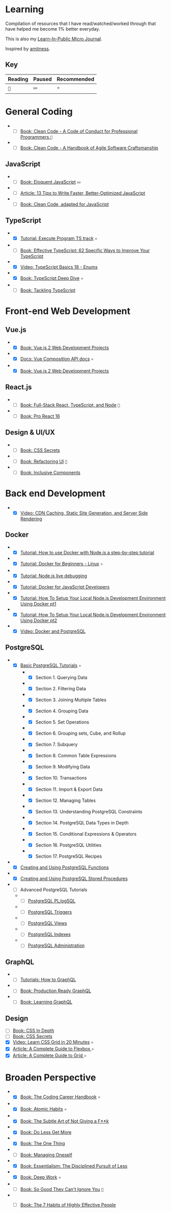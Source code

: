 # Learning
Compilation of resources that I have read/watched/worked through that have helped me become 1% better everyday.

This is also my [Learn-In-Public Micro Journal](https://learning.chiubaca.com).

Inspired by [amitness](https://github.com/amitness/learning).

## Key
| Reading | Paused | Recommended |
| --- | --- | --- |
| `👀` |`💤`| `⭐` |


# General Coding
- *[ ] [Book: Clean Code - A Code of Conduct for Professional Programmers ](https://www.goodreads.com/book/show/10284614-the-clean-coder?from_search=true&from_srp=true&qid=hjlFgvTICu&rank=2) `👀`
- *[ ] [Book: Clean Code - A Handbook of Agile Software Craftsmanship  ](https://www.goodreads.com/book/show/3735293-clean-code?from_search=true&from_srp=true&qid=hjlFgvTICu&rank=1)

## JavaScript
- *[ ] [Book: Eloquent JavaScript](https://eloquentjavascript.net/) `💤`
- *[ ] [Article: 13 Tips to Write Faster, Better-Optimized JavaScript](https://medium.com/@bretcameron/13-tips-to-write-faster-better-optimized-javascript-dc1f9ab063d8)
- *[ ] [Book: Clean Code, adapted for JavaScript](https://github.com/ryanmcdermott/clean-code-javascript)
## TypeScript
- *[X] [Tutorial: Execute Program TS track](https://www.executeprogram.com/courses/typescript) `⭐`
- *[ ] [Book: Effective TypeScript: 62 Specific Ways to Improve Your TypeScript](https://www.goodreads.com/book/show/48570456-effective-typescript?from_search=true&from_srp=true&qid=matDhX05HW&rank=1)
- *[X] [Video: TypeScript Basics 18 - Enums](https://www.youtube.com/watch?v=tkPzU-pYErk)
- *[X] [Book: TypeScript Deep Dive](https://basarat.gitbook.io/typescript/) `⭐`
- *[ ] [Book: Tackling TypeScript](https://exploringjs.com/tackling-ts/toc.html) 

# Front-end Web Development

## Vue.js
- *[X] [Book: Vue.js 2 Web Development Projects](https://www.goodreads.com/book/show/36697278-vue-js-2-web-development-projects?from_search=true&from_srp=true&qid=FBPjixxWqo&rank=1)
- *[X] [Docs: Vue Composition API docs](https://composition-api.vuejs.org/api.html#setup) `⭐`
- *[X] [Book: Vue.js 2 Web Development Projects](https://www.goodreads.com/book/show/36697278-vue-js-2-web-development-projects?from_search=true&from_srp=true&qid=kDklLmjzT9&rank=1)

## React.js
- *[ ] [Book: Full-Stack React, TypeScript, and Node](https://www.goodreads.com/book/show/56378893-full-stack-react-typescript-and-node?from_search=true&from_srp=true&qid=91xB999JLw&rank=1) `👀`
- *[ ] [Book: Pro React 16](https://www.amazon.co.uk/Pro-React-16-Adam-Freeman/dp/1484244508)

## Design & UI/UX
- *[ ] [Book: CSS Secrets](https://www.amazon.com/CSS-Secrets-Lea-Verou/dp/1449372635?tag=leaverou-20)
- *[ ] [Book: Refactoring UI](https://www.goodreads.com/book/show/43190966-refactoring-ui) `👀`
- *[ ] [Book: Inclusive Components](https://www.goodreads.com/book/show/41730458-inclusive-components-accessible-web-interfaces-piece-by-piece?ac=1&from_search=true&qid=TFYA3VHQKH&rank=1)

# Back end Development

- *[X] [Video: CDN Caching, Static Site Generation, and Server Side Rendering](https://www.youtube.com/watch?v=bfLFHp7Sbkg)

## Docker 
- *[X] [Tutorial: How to use Docker with Node.js a step-by-step tutorial](https://geshan.com.np/blog/2020/11/nodejs-with-docker/)
- *[X] [Tutorial: Docker for Beginners - Linux](https://training.play-with-docker.com/beginner-linux/) `⭐`
- *[X] [Tutorial: Node.js live debugging ](https://training.play-with-docker.com/nodejs-live-debugging/)
- *[X] [Tutorial: Docker for JavaScript Developers](https://www.robincussol.com/docker-for-js-devs-how-to-containerise-nodejs-apps-efficiently/)
- *[X] [Tutorial: How To Setup Your Local Node.js Development Environment Using Docker pt1](https://www.docker.com/blog/how-to-setup-your-local-node-js-development-environment-using-docker/)
- *[X] [Tutorial: How To Setup Your Local Node.js Development Environment Using Docker pt2](https://www.docker.com/blog/how-to-setup-your-local-node-js-development-environment-using-docker-part-2/)
- *[X] [Video: Docker and PostgreSQL](https://www.youtube.com/watch?v=aHbE3pTyG-Q)

## PostgreSQL
- *[X] [Basic PostgreSQL Tutorials](https://www.postgresqltutorial.com/) `⭐`
    - *[X] Section 1. Querying Data
    - *[X] Section 2. Filtering Data
    - *[X] Section 3. Joining Multiple Tables
    - *[X] Section 4. Grouping Data
    - *[X] Section 5. Set Operations
    - *[X] Section 6. Grouping sets, Cube, and Rollup
    - *[X] Section 7. Subquery
    - *[X] Section 8. Common Table Expressions
    - *[X] Section 9. Modifying Data
    - *[X] Section 10. Transactions
    - *[X] Section 11. Import & Export Data
    - *[X] Section 12. Managing Tables
    - *[X] Section 13. Understanding PostgreSQL Constraints
    - *[X] Section 14. PostgreSQL Data Types in Depth
    - *[X] Section 15. Conditional Expressions & Operators
    - *[X] Section 16. PostgreSQL Utilities
    - *[X] Section 17. PostgreSQL Recipes
- *[X] [Creating and Using PostgreSQL Functions](https://www.postgresqltutorial.com/postgresql-create-function/)
- *[X] [Creating and Using PostgreSQL Stored Procedures](https://www.postgresqltutorial.com/postgresql-create-procedure/)

- *[ ] Advanced PostgreSQL Tutorials
  - *[ ] [PostgreSQL PL/pgSQL](https://www.postgresqltutorial.com/postgresql-plpgsql/)
  - *[ ] [PostgreSQL Triggers](https://www.postgresqltutorial.com/postgresql-triggers/)
  - *[ ] [PostgreSQL Views](https://www.postgresqltutorial.com/postgresql-views/)
  - *[ ] [PostgreSQL Indexes](https://www.postgresqltutorial.com/postgresql-indexes/)
  - *[ ] [PostgreSQL Administration](https://www.postgresqltutorial.com/postgresql-administration/)
  
## GraphQL
 - *[ ] [Tutorials: How to GraphQL](https://www.howtographql.com/)
 - *[ ] [Book: Production Ready GraphQL](https://book.productionreadygraphql.com/)
 - *[ ] [Book: Learning GraphQL](https://www.bookdepository.com/Learning-GraphQL-Eve-Porcello/9781492030713)

## Design

- [ ] [Book: CSS In Depth ](https://www.manning.com/books/css-in-depth#toc)
- [ ] [Book: CSS Secrets](https://www.goodreads.com/book/show/20830437-css-secrets)
- [X] [Video: Learn CSS Grid in 20 Minutes](https://youtu.be/0-DY8J_skZ0) `⭐`
- [X] [Article: A Complete Guide to Flexbox ](https://css-tricks.com/snippets/css/a-guide-to-flexbox/) `⭐`
- [X] [Article: A Complete Guide to Grid ](https://css-tricks.com/snippets/css/complete-guide-grid/) `⭐`

# Broaden Perspective
- *[X] [Book: The Coding Career Handbook](https://www.goodreads.com/book/show/54375336-the-coding-career-handbook-guides-principles-strategies-and-tactics?from_search=true&from_srp=true&qid=5kvqgZ476m&rank=3) `⭐`
- *[X] [Book: Atomic Habits](https://www.goodreads.com/book/show/40121378-atomic-habits?ac=1&from_search=true&qid=rKTDNoeadD&rank=1) `⭐`
- *[X] [Book: The Subtle Art of Not Giving a F\*\*k](https://www.goodreads.com/book/show/28257707-the-subtle-art-of-not-giving-a-f-ck?ac=1&from_search=true&qid=uOLKRHgnPw&rank=1)
- *[X] [Book: Do Less Get More](https://www.goodreads.com/book/show/23493715-do-less-get-more)
- *[X] [Book: The One Thing](https://www.goodreads.com/book/show/16256798-the-one-thing)
- *[ ] [Book: Managing Oneself ](https://www.goodreads.com/book/show/2477223.Managing_Oneself?from_search=true&from_srp=true&qid=Ueo8HhE0Hk&rank=11)
- *[X] [Book: Essentialism: The Disciplined Pursuit of Less](https://www.goodreads.com/book/show/18077875-essentialism?from_search=true&from_srp=true&qid=AhUzfVOjtr&rank=1)
- *[X] [Book: Deep Work](https://www.goodreads.com/book/show/25744928-deep-work?from_search=tru&from_srp=true&qid=eckFypFBhS&rank=1) `⭐`
- *[ ] [Book: So Good They Can't Ignore You](https://www.goodreads.com/book/show/13525945-so-good-they-can-t-ignore-you) `👀`
- *[ ] [Book: The 7 Habits of Highly Effective People](https://www.goodreads.com/book/show/36072.The_7_Habits_of_Highly_Effective_People?from_search=true&from_srp=true&qid=Ch4yAR1c5V&rank=1)

